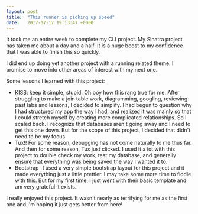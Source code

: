 ```yaml
---
layout: post
title:  "This runner is picking up speed"
date:   2017-07-17 19:13:47 +0000
---
```



It took me an entire week to complete my CLI project. My Sinatra project has taken me about a day and a half. It is a huge boost to my confidence that I was able to finish this so quickly. 

I did end up doing yet another project with a running related theme. I promise to move into other areas of interest with my next one.

Some lessons I learned with this project:

- KISS: keep it simple, stupid. Oh boy how this rang true for me. After struggling to make a join table work, diagramming, googling, reviewing past labs and lessons, I decided to simplify. I had begun to question why I had structured my app the way I had, and realized it was mainly so that I could stretch myself by creating more complicated relationships. So I scaled back. I recognize that databases aren't going away and I need to get this one down. But for the scope of this project, I decided that didn't need to be my focus. 
- Tux!! For some reason, debugging has not come naturally to me thus far. And then for some reason, Tux just clicked. I used it a lot with this project to double check my work, test my database, and generally ensure that everything was being saved the way I wanted it to.
- Bootstrap- I used a very simple bootstrap layout for this project and it made everything just a little prettier. I may take some more time to fiddle with this. But for my first time, I just went with their basic template and am very grateful it exists.

I really enjoyed this project. It wasn't nearly as terrifying for me as the first one and I'm hoping it just gets better from here!


